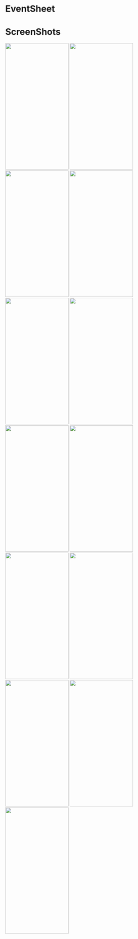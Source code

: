 # EventSheet
# ScreenShots
<img src="https://user-images.githubusercontent.com/47791578/129800270-0fd61c28-d889-482e-befb-43434c4c5463.jpeg" width="200" height="400">
<img src="https://user-images.githubusercontent.com/47791578/129800292-8165f656-fa5b-449d-912e-391041331567.jpeg" width="200" height="400">
<img src="https://user-images.githubusercontent.com/47791578/129800812-650828aa-b45d-4abb-812b-72579f392d6e.jpeg" width="200" height="400">
<img src="https://user-images.githubusercontent.com/47791578/129800816-c61314b3-3bcf-4e5b-b89c-61d0ab6a2c14.jpeg" width="200" height="400">
<img src="https://user-images.githubusercontent.com/47791578/129800828-44cf2d11-fcc4-4c16-b457-07fa815e905e.jpeg" width="200" height="400">
<img src="https://user-images.githubusercontent.com/47791578/129800834-71acdb36-cb36-4d5b-8b3a-d5cb0b5f5fb0.jpeg" width="200" height="400">
<img src="https://user-images.githubusercontent.com/47791578/129800840-a7abc43d-f79d-4a4e-b453-e550591d09b1.jpeg" width="200" height="400">
<img src="https://user-images.githubusercontent.com/47791578/129800844-7790cdd5-8e1d-4433-80c6-9aba69f7d37d.jpeg" width="200" height="400">
<img src="https://user-images.githubusercontent.com/47791578/129800851-d7d8afa4-8726-49fb-86fe-1184add72ea3.jpeg" width="200" height="400">
<img src="https://user-images.githubusercontent.com/47791578/129800853-fdaf5181-19c6-4e87-b05e-f431c4604d97.jpeg" width="200" height="400">
<img src="https://user-images.githubusercontent.com/47791578/129800858-aa6aeb7e-005b-4dd7-b9b5-d9a5822470b5.jpeg" width="200" height="400">
<img src="https://user-images.githubusercontent.com/47791578/129800860-25b21663-6da2-4cfc-89f6-92a24c0d8492.jpeg" width="200" height="400">
<img src="https://user-images.githubusercontent.com/47791578/129800866-43be4560-0af2-44c9-ab7f-87cef3e57cd3.jpeg" width="200" height="400">


